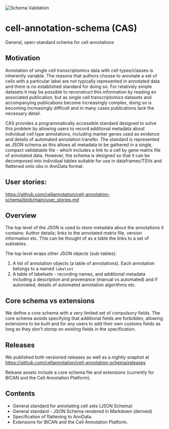 ![Schema Validation](https://github.com/cellannotation/cell-annotation-schema/actions/workflows/schema_validator.yaml/badge.svg)
# cell-annotation-schema (CAS)

General, open-standard schema for cell annotations

## Motivation

Annotation of single cell transcriptomics data with cell types/classes is inherently variable. The reasons that authors choose to annotate a set of cells with a particular label are not typically represented in annotated data and there is no established standard for doing so.  For relatively simple datasets it may be possible to reconstruct this information by reading an associated publication, but as single cell transcriptomics datasets and accompanying publications become increasingly complex, doing so is becoming increasingly difficult and in many cases publications lack the necessary detail.

CAS provides a programmatically accessible standard designed to solve this problem by allowing users to record additional metadata about individual cell type annotations, including marker genes used as evidence and details of automated annotation transfer.  The standard is represented as JSON schema as this allows all metadata to be gathered in a single, compact validatable file - which includes a link to a cell by gene matrix file of annotated data. However, the schema is designed so that it can be decomposed into individual tables suitable for use in dataframes/TSVs and flattened onto obs in AnnData format.

## User stories: 

https://github.com/cellannotation/cell-annotation-schema/blob/main/user_stories.md


## Overview

The top level of the JSON is used to store metadata about the annotations it contains: Author details; links to the annotated matrix file, version information etc.  This can be thought of as a table the links to a set of subtables.

The top level wraps other JSON objects (sub-tables):

1. A list of annotation objects (a table of annotations). Each annotation belongs to a named `labelset`
2. A table of labelsets - recording names, and additional metadata including a description and provenance (manual vs automated) and if automated, details of automated annotation algorithms etc.

## Core schema vs extensions

We define a core schema with a very limited set of compulsory fields.  The core schema avoids specifying that additional fields are forbidden, allowing extensions to be built and for any users to add their own customs fields as long as they don't stomp on existing fields in the specification. 

## Releases

We published both versioned releases as well as a nightly snaphot at https://github.com/cellannotation/cell-annotation-schema/releases

Release assets include a core schema file and extensions (currently for BICAN and the Cell Annotation Platform).

## Contents
- General standard for annotating cell sets (JSON Schema)
- General standard - JSON Schema rendered in Markdown (derived)
- Specification of flattening to AnnData.
- Extensions for BICAN and the Cell Annotation Platform.



